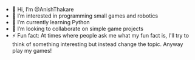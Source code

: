 - 👋 Hi, I’m @AnishThakare
- 👀 I’m interested in programming small games and robotics
- 🌱 I’m currently learning Python
- 💞️ I’m looking to collaborate on simple game projects
- ⚡ Fun fact: At times where people ask me what my fun fact is, I'll try to think of something interesting but instead change the topic. Anyway play my games!

<!---
AnishThakare/AnishThakare is a ✨ special ✨ repository because its `README.md` (this file) appears on your GitHub profile.
You can click the Preview link to take a look at your changes.
--->
